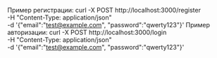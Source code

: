 Пример регистрации:
curl -X POST http://localhost:3000/register \
  -H "Content-Type: application/json" \
  -d '{"email":"test@example.com", "password":"qwerty123"}'
Пример авторизации:
curl -X POST http://localhost:3000/login \
  -H "Content-Type: application/json" \
  -d '{"email":"test@example.com", "password":"qwerty123"}'
